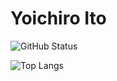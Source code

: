 # Yoichiro Ito

<!--
**ItoYo16u/ItoYo16u** is a ✨ _special_ ✨ repository because its `README.md` (this file) appears on your GitHub profile.

Here are some ideas to get you started:

- 🔭 I’m currently working on ...
- 🌱 I’m currently learning ...
- 👯 I’m looking to collaborate on ...
- 🤔 I’m looking for help with ...
- 💬 Ask me about ...
- 📫 How to reach me: ...
- 😄 Pronouns: ...
- ⚡ Fun fact: ...
-->

![GitHub Status](https://github-readme-stats.vercel.app/api?username=ItoYo16u&count_private=true&show_icons=true&theme=dracula)


![Top Langs](https://github-readme-stats.vercel.app/api/top-langs/?username=ItoYo16u&count_private=true&hide=jupyter%20notebook&layout=compact&theme=dracula)
